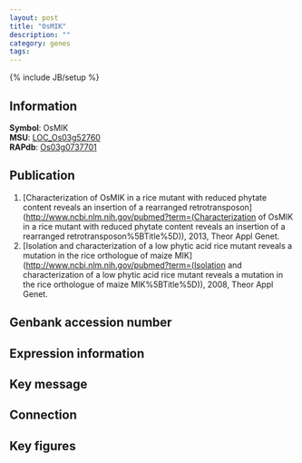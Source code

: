 ```yaml
---
layout: post
title: "OsMIK"
description: ""
category: genes
tags: 
---
```

{% include JB/setup %}

## Information
__Symbol__: OsMIK  
__MSU__: [LOC_Os03g52760](http://rice.plantbiology.msu.edu/cgi-bin/ORF_infopage.cgi?orf=LOC_Os03g52760)  
__RAPdb__: [Os03g0737701](http://rapdb.dna.affrc.go.jp/viewer/gbrowse_details/irgsp1?name=Os03g0737701)  

## Publication
1. [Characterization of OsMIK in a rice mutant with reduced phytate content reveals an insertion of a rearranged retrotransposon](http://www.ncbi.nlm.nih.gov/pubmed?term=(Characterization of OsMIK in a rice mutant with reduced phytate content reveals an insertion of a rearranged retrotransposon%5BTitle%5D)), 2013, Theor Appl Genet.
2. [Isolation and characterization of a low phytic acid rice mutant reveals a mutation in the rice orthologue of maize MIK](http://www.ncbi.nlm.nih.gov/pubmed?term=(Isolation and characterization of a low phytic acid rice mutant reveals a mutation in the rice orthologue of maize MIK%5BTitle%5D)), 2008, Theor Appl Genet.

## Genbank accession number

## Expression information

## Key message

## Connection

## Key figures



